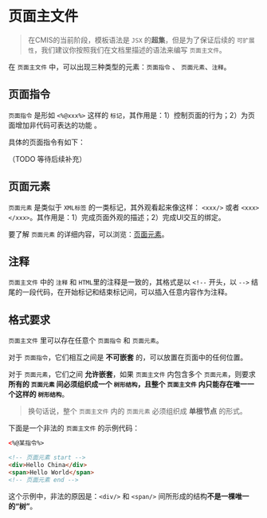 # 页面主文件

> 在CMIS的当前阶段，模板语法是 ```JSX``` 的**超集**，但是为了保证后续的 ```可扩展性```，我们建议你按照我们在文档里描述的语法来编写 ```页面主文件```。


在 ```页面主文件``` 中，可以出现三种类型的元素：```页面指令``` 、 ```页面元素```、```注释```。

## 页面指令

```页面指令``` 是形如 ```<%@xxx%>``` 这样的 ```标记```，其作用是：1）控制页面的行为；2）为页面增加非代码可表达的功能 。

具体的页面指令有如下：

（TODO 等待后续补充）


## 页面元素

```页面元素``` 是类似于 ```XML标签``` 的一类标记，其外观看起来像这样： ```<xxx/>``` 或者 ```<xxx></xxx>```。其作用是：1）完成页面外观的描述；2）完成UI交互的绑定。

要了解 ```页面元素``` 的详细内容，可以浏览：[页面元素](#页面元素)。

## 注释

```页面主文件``` 中的 ```注释``` 和 ```HTML```里的注释是一致的，其格式是以 ```<!--``` 开头，以 ```-->``` 结尾的一段代码，在开始标记和结束标记间，可以插入任意内容作为注释。

## 格式要求

```页面主文件``` 里可以存在任意个 ```页面指令``` 和 ```页面元素```。

对于 ```页面指令```，它们相互之间是 **不可嵌套** 的，可以放置在页面中的任何位置。

对于 ```页面元素```，它们之间 **允许嵌套**，如果 ```页面主文件``` 内包含多个 ```页面元素```，则要求 **所有的 ```页面元素``` 间必须组织成一个 ```树形结构```，且整个 ```页面主文件``` 内只能存在唯一一个这样的 ```树形结构```**。

> 换句话说，整个 ```页面主文件``` 内的 ```页面元素``` 必须组织成 **单根节点** 的形式。

下面是一个非法的 ```页面主文件``` 的示例代码：

```html
<%@某指令%>

<!-- 页面元素 start -->
<div>Hello China</div>
<span>Hello World</span>
<!-- 页面元素 end -->
```

这个示例中，非法的原因是：```<div/>``` 和 ```<span/>``` 间所形成的结构**不是一棵唯一的“树”**。